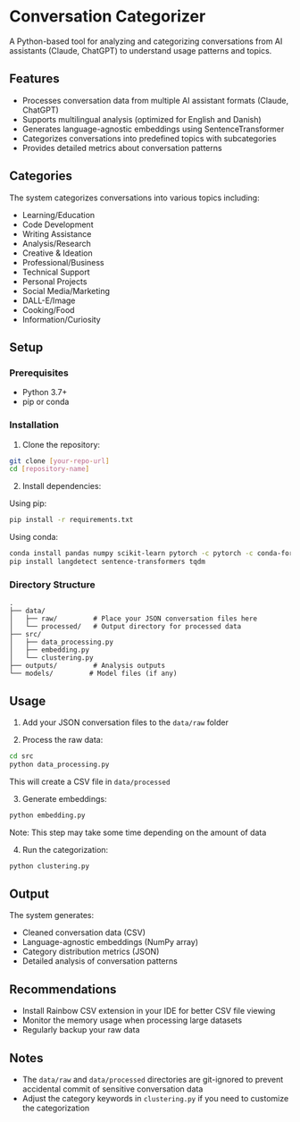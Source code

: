 # Conversation Categorizer

A Python-based tool for analyzing and categorizing conversations from AI assistants (Claude, ChatGPT) to understand usage patterns and topics.

## Features

- Processes conversation data from multiple AI assistant formats (Claude, ChatGPT)
- Supports multilingual analysis (optimized for English and Danish)
- Generates language-agnostic embeddings using SentenceTransformer
- Categorizes conversations into predefined topics with subcategories
- Provides detailed metrics about conversation patterns

## Categories

The system categorizes conversations into various topics including:
- Learning/Education
- Code Development
- Writing Assistance
- Analysis/Research
- Creative & Ideation
- Professional/Business
- Technical Support
- Personal Projects
- Social Media/Marketing
- DALL-E/Image
- Cooking/Food
- Information/Curiosity

## Setup

### Prerequisites

- Python 3.7+
- pip or conda

### Installation

1. Clone the repository:
```bash
git clone [your-repo-url]
cd [repository-name]
```

2. Install dependencies:

Using pip:
```bash
pip install -r requirements.txt
```

Using conda:
```bash
conda install pandas numpy scikit-learn pytorch -c pytorch -c conda-forge
pip install langdetect sentence-transformers tqdm
```

### Directory Structure

```
.
├── data/
│   ├── raw/         # Place your JSON conversation files here
│   └── processed/   # Output directory for processed data
├── src/
│   ├── data_processing.py
│   ├── embedding.py
│   └── clustering.py
├── outputs/         # Analysis outputs
└── models/         # Model files (if any)
```

## Usage

1. Add your JSON conversation files to the `data/raw` folder

2. Process the raw data:
```bash
cd src
python data_processing.py
```
This will create a CSV file in `data/processed`

3. Generate embeddings:
```bash
python embedding.py
```
Note: This step may take some time depending on the amount of data

4. Run the categorization:
```bash
python clustering.py
```

## Output

The system generates:
- Cleaned conversation data (CSV)
- Language-agnostic embeddings (NumPy array)
- Category distribution metrics (JSON)
- Detailed analysis of conversation patterns

## Recommendations

- Install Rainbow CSV extension in your IDE for better CSV file viewing
- Monitor the memory usage when processing large datasets
- Regularly backup your raw data

## Notes

- The `data/raw` and `data/processed` directories are git-ignored to prevent accidental commit of sensitive conversation data
- Adjust the category keywords in `clustering.py` if you need to customize the categorization